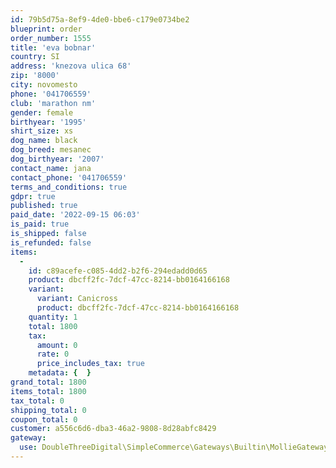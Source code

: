 ```yaml
---
id: 79b5d75a-8ef9-4de0-bbe6-c179e0734be2
blueprint: order
order_number: 1555
title: 'eva bobnar'
country: SI
address: 'knezova ulica 68'
zip: '8000'
city: novomesto
phone: '041706559'
club: 'marathon nm'
gender: female
birthyear: '1995'
shirt_size: xs
dog_name: black
dog_breed: mesanec
dog_birthyear: '2007'
contact_name: jana
contact_phone: '041706559'
terms_and_conditions: true
gdpr: true
published: true
paid_date: '2022-09-15 06:03'
is_paid: true
is_shipped: false
is_refunded: false
items:
  -
    id: c89acefe-c085-4dd2-b2f6-294edadd0d65
    product: dbcff2fc-7dcf-47cc-8214-bb0164166168
    variant:
      variant: Canicross
      product: dbcff2fc-7dcf-47cc-8214-bb0164166168
    quantity: 1
    total: 1800
    tax:
      amount: 0
      rate: 0
      price_includes_tax: true
    metadata: {  }
grand_total: 1800
items_total: 1800
tax_total: 0
shipping_total: 0
coupon_total: 0
customer: a556c6d6-dba3-46a2-9808-8d28abfc8429
gateway:
  use: DoubleThreeDigital\SimpleCommerce\Gateways\Builtin\MollieGateway
---
```

